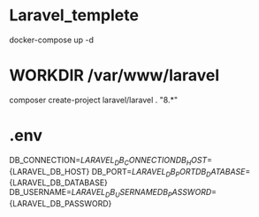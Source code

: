 # Laravel_templete

docker-compose up -d

# WORKDIR /var/www/laravel
composer create-project laravel/laravel . "8.*"


# .env
DB_CONNECTION=${LARAVEL_DB_CONNECTION}
DB_HOST=${LARAVEL_DB_HOST}
DB_PORT=${LARAVEL_DB_PORT}
DB_DATABASE=${LARAVEL_DB_DATABASE}
DB_USERNAME=${LARAVEL_DB_USERNAME}
DB_PASSWORD=${LARAVEL_DB_PASSWORD}
